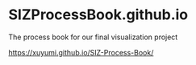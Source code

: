 # SIZProcessBook.github.io
The process book for our final visualization project

https://xuyumi.github.io/SIZ-Process-Book/

